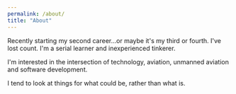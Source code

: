 ```yaml
---
permalink: /about/
title: "About"
---
```


Recently starting my second career...or maybe it's my third or fourth. I've lost count. I'm a serial learner and inexperienced tinkerer.

I'm interested in the intersection of technology, aviation, unmanned aviation and software development.

I tend to look at things for what could be, rather than what is. 
